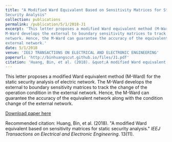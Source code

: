 ```yaml
---
title: "A Modified Ward Equivalent Based on Sensitivity Matrices for Static
Security Analysis"
collection: publications
permalink: /publication/5/1/2018-J1
excerpt: 'This letter proposes a modified Ward equivalent method (M-Ward) for the static security analysis of electric network. The
M-Ward develops the external to boundary sensitivity matrices to track the change of the operation condition in the external
network. Hence, the M-Ward can guarantee the accuracy of the equivalent network along with the condition change of the
external network.'
date: 5/1/2018
venue: 'IEEJ TRANSACTIONS ON ELECTRICAL AND ELECTRONIC ENGINEERING'
paperurl: 'http://binhuangscut.github.io/files/J1.pdf'
citation: 'Huang, Bin, et al. (2018). &quot;A modified Ward equivalent based on sensitivity matrices for static security analysis.&quot; <i>IEEJ Transactions on Electrical and Electronic Engineering</i>. 13(11).'
---
```

This letter proposes a modified Ward equivalent method (M-Ward) for the static security analysis of electric network. The
M-Ward develops the external to boundary sensitivity matrices to track the change of the operation condition in the external
network. Hence, the M-Ward can guarantee the accuracy of the equivalent network along with the condition change of the
external network.

[Download paper here](http://binhuangscut.github.io/files/J1.pdf)

Recommended citation: Huang, Bin, et al. (2018). "A modified Ward equivalent based on sensitivity matrices for static security analysis." <i>IEEJ Transactions on Electrical and Electronic Engineering</i>. 13(11).